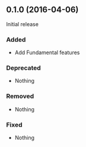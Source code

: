 ## 0.1.0 (2016-04-06)

Initial release

### Added

- Add Fundamental features

### Deprecated

- Nothing

### Removed

- Nothing

### Fixed

- Nothing
